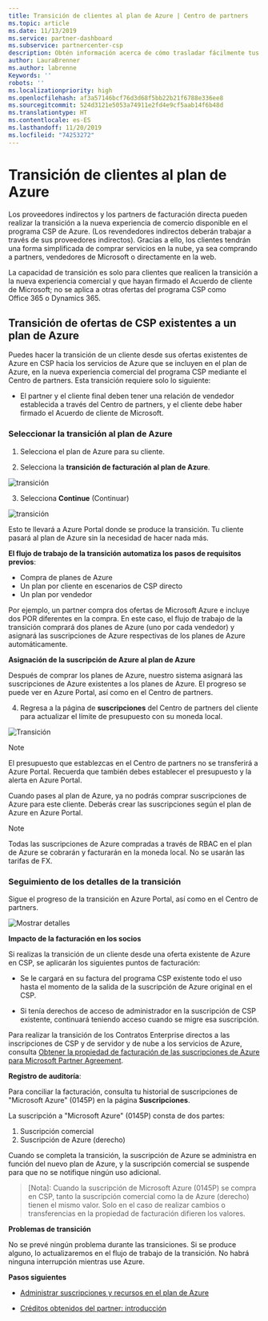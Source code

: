 ```yaml
---
title: Transición de clientes al plan de Azure | Centro de partners
ms.topic: article
ms.date: 11/13/2019
ms.service: partner-dashboard
ms.subservice: partnercenter-csp
description: Obtén información acerca de cómo trasladar fácilmente tus clientes al plan de Azure.
author: LauraBrenner
ms.author: labrenne
Keywords: ''
robots: ''
ms.localizationpriority: high
ms.openlocfilehash: af3a57146bcf76d3d68f5bb22b21f6788e336ee8
ms.sourcegitcommit: 524d3121e5053a74911e2fd4e9cf5aab14f6b48d
ms.translationtype: HT
ms.contentlocale: es-ES
ms.lasthandoff: 11/20/2019
ms.locfileid: "74253272"
---
```

# <a name="transition-your-customers-to-azure-plan"></a>Transición de clientes al plan de Azure

Los proveedores indirectos y los partners de facturación directa pueden realizar la transición a la nueva experiencia de comercio disponible en el programa CSP de Azure. (Los revendedores indirectos deberán trabajar a través de sus proveedores indirectos). Gracias a ello, los clientes tendrán una forma simplificada de comprar servicios en la nube, ya sea comprando a partners, vendedores de Microsoft o directamente en la web.

La capacidad de transición es solo para clientes que realicen la transición a la nueva experiencia comercial y que hayan firmado el Acuerdo de cliente de Microsoft; no se aplica a otras ofertas del programa CSP como Office 365 o Dynamics 365.

## <a name="transition-existing-csp-offers-to-an-azure-plan"></a>Transición de ofertas de CSP existentes a un plan de Azure

Puedes hacer la transición de un cliente desde sus ofertas existentes de Azure en CSP hacia los servicios de Azure que se incluyen en el plan de Azure, en la nueva experiencia comercial del programa CSP mediante el Centro de partners. Esta transición requiere solo lo siguiente:

- El partner y el cliente final deben tener una relación de vendedor establecida a través del Centro de partners, y el cliente debe haber firmado el Acuerdo de cliente de Microsoft.

### <a name="select-transition-to-azure-plan"></a>Seleccionar la transición al plan de Azure

1. Selecciona el plan de Azure para su cliente.

2. Selecciona la **transición de facturación al plan de Azure**.

![transición](images/azure/transition1.png)

3. Selecciona **Continue** (Continuar)

![transición](images/azure/transition2.png)

Esto te llevará a Azure Portal donde se produce la transición. Tu cliente pasará al plan de Azure sin la necesidad de hacer nada más. 

**El flujo de trabajo de la transición automatiza los pasos de requisitos previos**: 

- Compra de planes de Azure 
- Un plan por cliente en escenarios de CSP directo  
- Un plan por vendedor  

Por ejemplo, un partner compra dos ofertas de Microsoft Azure e incluye dos POR diferentes en la compra. En este caso, el flujo de trabajo de la transición comprará dos planes de Azure (uno por cada vendedor) y asignará las suscripciones de Azure respectivas de los planes de Azure automáticamente.  

**Asignación de la suscripción de Azure al plan de Azure**

Después de comprar los planes de Azure, nuestro sistema asignará las suscripciones de Azure existentes a los planes de Azure. El progreso se puede ver en Azure Portal, así como en el Centro de partners. 

4. Regresa a la página de **suscripciones**  del Centro de partners del cliente para actualizar el límite de presupuesto con su moneda local. 

![Transición](images/azure/transition3.png)

>[!NOTE]
>El presupuesto que establezcas en el Centro de partners no se transferirá a Azure Portal. Recuerda que también debes establecer el presupuesto y la alerta en Azure Portal.

Cuando pases al plan de Azure, ya no podrás comprar suscripciones de Azure para este cliente. Deberás crear las suscripciones según el plan de Azure en Azure Portal.

>[!NOTE]
> Todas las suscripciones de Azure compradas a través de RBAC en el plan de Azure se cobrarán y facturarán en la moneda local. No se usarán las tarifas de FX.

### <a name="track-your-transition-details"></a>Seguimiento de los detalles de la transición

Sigue el progreso de la transición en Azure Portal, así como en el Centro de partners.

![Mostrar detalles](images/azure/details1.png)

**Impacto de la facturación en los socios**

Si realizas la transición de un cliente desde una oferta existente de Azure en CSP, se aplicarán los siguientes puntos de facturación:

- Se le cargará en su factura del programa CSP existente todo el uso hasta el momento de la salida de la suscripción de Azure original en el CSP.

- Si tenía derechos de acceso de administrador en la suscripción de CSP existente, continuará teniendo acceso cuando se migre esa suscripción.

Para realizar la transición de los Contratos Enterprise directos a las inscripciones de CSP y de servidor y de nube a los servicios de Azure, consulta [Obtener la propiedad de facturación de las suscripciones de Azure para Microsoft Partner Agreement](https://docs.microsoft.com/azure/billing/mpa-request-ownership).

**Registro de auditoría**:

Para conciliar la facturación, consulta tu historial de suscripciones de "Microsoft Azure" (0145P) en la página **Suscripciones**. 

La suscripción a "Microsoft Azure" (0145P) consta de dos partes:
1. Suscripción comercial 
2. Suscripción de Azure (derecho)

Cuando se completa la transición, la suscripción de Azure se administra en función del nuevo plan de Azure, y la suscripción comercial se suspende para que no se notifique ningún uso adicional.  

>[Nota]: Cuando la suscripción de Microsoft Azure (0145P) se compra en CSP, tanto la suscripción comercial como la de Azure (derecho) tienen el mismo valor. Solo en el caso de realizar cambios o transferencias en la propiedad de facturación difieren los valores. 

**Problemas de transición**

No se prevé ningún problema durante las transiciones. Si se produce alguno, lo actualizaremos en el flujo de trabajo de la transición. No habrá ninguna interrupción mientras use Azure.  

**Pasos siguientes**

- [Administrar suscripciones y recursos en el plan de Azure](azure-plan-manage.md)

- [Créditos obtenidos del partner: introducción](partner-earned-credit.md)



